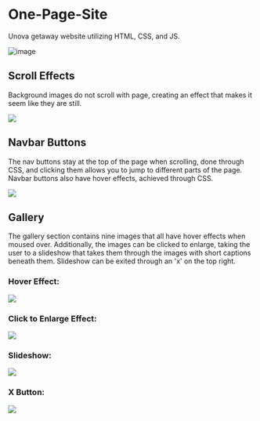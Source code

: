 # One-Page-Site
Unova getaway website utilizing HTML, CSS, and JS.

![image](https://user-images.githubusercontent.com/79771326/123163423-9050eb00-d426-11eb-8ad6-4f3fa0ec1c29.png)

## Scroll Effects
Background images do not scroll with page, creating an effect that makes it seem like they are still.

![](https://media.giphy.com/media/l1dxD23qraeVxgYu4s/giphy.gif)

## Navbar Buttons
The nav buttons stay at the top of the page when scrolling, done through CSS, and clicking them allows you to jump to different parts of the page. Navbar buttons also have hover effects, achieved through CSS.

![](https://media.giphy.com/media/V6zzstf5HVB72V05a5/giphy.gif)

## Gallery
The gallery section contains nine images that all have hover effects when moused over. Additionally, the images can be clicked to enlarge, taking the user to a slideshow that takes them through the images with short captions beneath them. Slideshow can be exited through an 'x' on the top right.

### Hover Effect:
![](https://media.giphy.com/media/EGPgaC9tNBwi2uzIgH/giphy.gif)

### Click to Enlarge Effect:
![](https://media.giphy.com/media/fe4YFR10mG6akgpRHp/giphy.gif)

### Slideshow:
![](https://media.giphy.com/media/4Q9BuuGEzukIKIfaxb/giphy.gif)

### X Button:
![](https://media.giphy.com/media/sKp7Dx6QNNBrKbleyO/giphy.gif)
